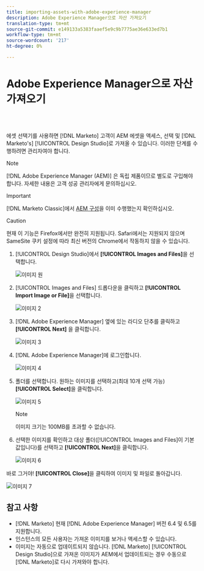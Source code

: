 ```yaml
---
title: importing-assets-with-adobe-experience-manager
description: Adobe Experience Manager으로 자산 가져오기
translation-type: tm+mt
source-git-commit: e149133a5383faaef5e9c9b7775ae36e633ed7b1
workflow-type: tm+mt
source-wordcount: '217'
ht-degree: 0%

---
```



# Adobe Experience Manager으로 자산 가져오기

<br> 

에셋 선택기를 사용하면 [!DNL Marketo] 고객이 AEM 에셋을 액세스, 선택 및 [!DNL Marketo's] [!UICONTROL Design Studio]로 가져올 수 있습니다. 이러한 단계를 수행하려면 관리자여야 합니다.

>[!NOTE]
>[!DNL Adobe Experience Manager (AEM)] 은 독립 제품이므로 별도로 구입해야 합니다. 자세한 내용은 고객 성공 관리자에게 문의하십시오.

>[!IMPORTANT]
>[!DNL Marketo Classic]에서 [AEM 구성](https://docs.marketo.com/x/FwPLAQ)을 이미 수행했는지 확인하십시오.

>[!CAUTION]
>
>현재 이 기능은 Firefox에서만 완전히 지원됩니다. Safari에서는 지원되지 않으며 SameSite 쿠키 설정에 따라 최신 버전의 Chrome에서 작동하지 않을 수 있습니다.

1. [!UICONTROL Design Studio]에서 **[!UICONTROL Images and Files]**&#x200B;을 선택합니다.

   ![이미지 원](/help/sky/assets/design-studio/importing-assets-with-adobe-experience-manager/importing-assets-with-adobe-experience-manager-1.png)

1. [!UICONTROL Images and Files] 드롭다운을 클릭하고 **[!UICONTROL Import Image or File]**&#x200B;을 선택합니다.

   ![이미지 2](/help/sky/assets/design-studio/importing-assets-with-adobe-experience-manager/importing-assets-with-adobe-experience-manager-2.png)

1. [!DNL Adobe Experience Manager] 옆에 있는 라디오 단추를 클릭하고 **[!UICONTROL Next]** 을 클릭합니다.

   ![이미지 3](/help/sky/assets/design-studio/importing-assets-with-adobe-experience-manager/importing-assets-with-adobe-experience-manager-3.png)

1. [!DNL Adobe Experience Manager]에 로그인합니다.

   ![이미지 4](/help/sky/assets/design-studio/importing-assets-with-adobe-experience-manager/importing-assets-with-adobe-experience-manager-4.png)

1. 폴더를 선택합니다. 원하는 이미지를 선택하고(최대 10개 선택 가능) **[!UICONTROL Select]**&#x200B;을 클릭합니다.

   ![이미지 5](/help/sky/assets/design-studio/importing-assets-with-adobe-experience-manager/importing-assets-with-adobe-experience-manager-5.png)

   >[!NOTE]
   >
   >이미지 크기는 100MB를 초과할 수 없습니다.

1. 선택한 이미지를 확인하고 대상 폴더([!UICONTROL Images and Files]이 기본값입니다)를 선택하고 **[!UICONTROL Next]**&#x200B;을 클릭합니다.

   ![이미지 6](/help/sky/assets/design-studio/importing-assets-with-adobe-experience-manager/importing-assets-with-adobe-experience-manager-6.png)

바로 그거야! **[!UICONTROL Close]**&#x200B;을 클릭하여 이미지 및 파일로 돌아갑니다.

![이미지 7](/help/sky/assets/design-studio/importing-assets-with-adobe-experience-manager/importing-assets-with-adobe-experience-manager-7.png)

## 참고 사항

* [!DNL Marketo] 현재  [!DNL Adobe Experience Manager] 버전 6.4 및 6.5를 지원합니다.
* 인스턴스의 모든 사용자는 가져온 이미지를 보거나 액세스할 수 있습니다.
* 이미지는 자동으로 업데이트되지 않습니다. [!DNL Marketo] [!UICONTROL Design Studio]으로 가져온 이미지가 AEM에서 업데이트되는 경우 수동으로 [!DNL Marketo]로 다시 가져와야 합니다.
